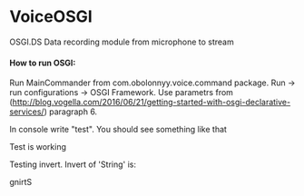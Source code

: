 # VoiceOSGI
OSGI.DS Data recording module from microphone to stream

#### How to run OSGI: 
Run MainCommander from com.obolonnyy.voice.command package. Run -> run configurations -> OSGI Framework. Use parametrs from (http://blog.vogella.com/2016/06/21/getting-started-with-osgi-declarative-services/) paragraph 6.

In console write "test". You should see something like that 

  Test is working
  
  Testing invert. Invert of 'String' is:
  
  gnirtS
